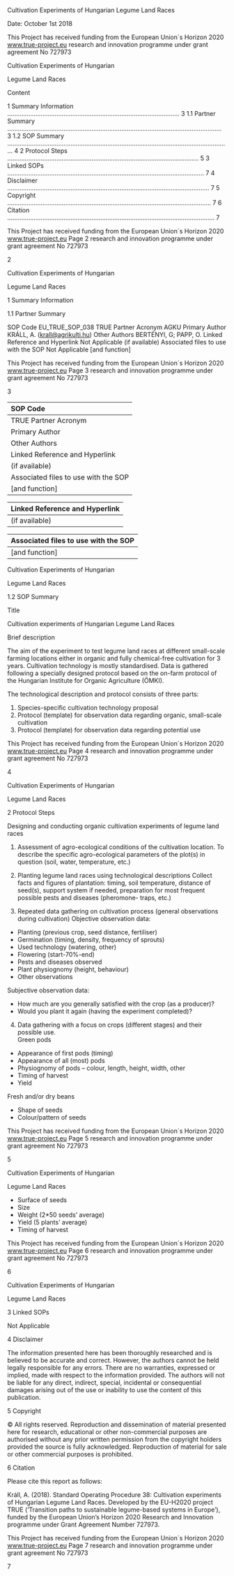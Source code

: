 
 
 
 
 
 
 
 
 
 
 
Cultivation Experiments of Hungarian 
Legume Land Races 
 
 
 
 
Date: October 1st 2018 
 
 
 
 
 
This Project has received funding from the European Union´s Horizon 2020  www.true-project.eu 
research and innovation programme under grant agreement No 727973 
 
 

   
Cultivation Experiments of Hungarian 
 
Legume Land Races 
 
 
 
 
 
 
Content 
 
1 Summary Information .................................................................................................. 3 
1.1 Partner Summary .......................................................................................................................... 3 
1.2 SOP Summary ............................................................................................................................... 4 
2 Protocol Steps ............................................................................................................. 5 
3 Linked SOPs ................................................................................................................ 7 
4 Disclaimer ................................................................................................................... 7 
5 Copyright .................................................................................................................... 7 
6 Citation ...................................................................................................................... 7 
 
 
This Project has received funding from the European Union´s Horizon 2020  www.true-project.eu 
Page 2 
research and innovation programme under grant agreement No 727973 
 
 
2 

   
Cultivation Experiments of Hungarian 
 
Legume Land Races 
 
 
 
 
 
 
1 Summary Information 
 
1.1 Partner Summary 
 
SOP Code   EU_TRUE_SOP_038 
TRUE Partner Acronym  AGKU 
Primary Author  KRÁLL, A. (krall@agrikulti.hu) 
Other Authors  BERTÉNYI, G; PAPP, O. 
Linked Reference and Hyperlink 
Not Applicable 
(if available) 
Associated files to use with the SOP 
Not Applicable 
[and function] 
 
 
 
 
 
 
 
 
 
 
 
 
 
 
 
 
 
 
 
 
 
This Project has received funding from the European Union´s Horizon 2020  www.true-project.eu 
Page 3 
research and innovation programme under grant agreement No 727973 
 
 
3 

| SOP Code                             |
|:-------------------------------------|
| TRUE Partner Acronym                 |
| Primary Author                       |
| Other Authors                        |
| Linked Reference and Hyperlink       |
| (if available)                       |
| Associated files to use with the SOP |
| [and function]                       |

| Linked Reference and Hyperlink   |
|:---------------------------------|
| (if available)                   |

| Associated files to use with the SOP   |
|:---------------------------------------|
| [and function]                         |

   
Cultivation Experiments of Hungarian 
 
Legume Land Races 
 
 
 
 
 
 
1.2 SOP Summary 
 
Title  
 
 
Cultivation experiments of Hungarian Legume Land Races 
 
 
Brief description  
 
 
The  aim  of  the  experiment  to  test  legume  land  races  at  different  small-scale  farming 
locations  either  in  organic  and  fully  chemical-free  cultivation  for  3  years.  Cultivation 
technology is mostly standardised. Data is gathered following a specially designed protocol 
based on the on-farm protocol of the Hungarian Institute for Organic Agriculture (ÖMKI).  
 
The technological description and protocol consists of three parts: 
 
1.  Species-specific cultivation technology proposal 
2.  Protocol  (template)  for  observation  data  regarding  organic,  small-scale 
cultivation 
3.  Protocol (template) for observation data regarding potential use 
 
 
 
 
 
 
 
 
 
 
 
 
 
 
 
 
 
 
 
 
 
This Project has received funding from the European Union´s Horizon 2020  www.true-project.eu 
Page 4 
research and innovation programme under grant agreement No 727973 
 
 
4 

   
Cultivation Experiments of Hungarian 
 
Legume Land Races 
 
 
 
 
 
 
2 Protocol Steps  
 
Designing and conducting organic cultivation experiments of legume land 
races 
 
1.  Assessment of agro-ecological conditions of the cultivation location. 
To describe the specific agro-ecological parameters of the plot(s) in question (soil, water, 
temperature, etc.) 
 
2.  Planting legume land races using technological descriptions 
Collect facts and figures of plantation: timing, soil temperature, distance of seed(s), support 
system if needed, preparation for most frequent possible pests and diseases (pheromone-
traps, etc.) 
 
3.  Repeated  data  gathering  on  cultivation  process  (general  observations  during 
cultivation) 
Objective observation data:  
-  Planting (previous crop, seed distance, fertiliser) 
-  Germination (timing, density, frequency of sprouts) 
-  Used technology (watering, other) 
-  Flowering (start-70%-end) 
-  Pests and diseases observed 
-  Plant physiognomy (height, behaviour) 
-  Other observations 
 
Subjective observation data:  
-  How much are you generally satisfied with the crop (as a producer)? 
-  Would you plant it again (having the experiment completed)? 
 
4.  Data gathering with a focus on crops (different stages) and their possible use.  
Green pods 
-  Appearance of first pods (timing) 
-  Appearance of all (most) pods 
-  Physiognomy of pods – colour, length, height, width, other 
-  Timing of harvest 
-  Yield 
 
Fresh and/or dry beans 
- Shape of seeds 
- Colour/pattern of seeds 
 
This Project has received funding from the European Union´s Horizon 2020  www.true-project.eu 
Page 5 
research and innovation programme under grant agreement No 727973 
 
 
5 

   
Cultivation Experiments of Hungarian 
 
Legume Land Races 
 
 
 
 
 
 
- Surface of seeds 
- Size 
- Weight (2*50 seeds’ average) 
- Yield (5 plants’ average) 
- Timing of harvest 
 
This Project has received funding from the European Union´s Horizon 2020  www.true-project.eu 
Page 6 
research and innovation programme under grant agreement No 727973 
 
 
6 

   
Cultivation Experiments of Hungarian 
 
Legume Land Races 
 
 
 
 
 
 
3 Linked SOPs 
   
Not Applicable 
 
4 Disclaimer 
 
The information presented here has been thoroughly researched and is believed to be accurate and 
correct.  However, the authors cannot be held legally responsible for any errors. There are no 
warranties, expressed or implied, made with respect to the information provided.  The authors will 
not be liable for any direct, indirect, special, incidental or consequential damages arising out of the 
use or inability to use the content of this publication.  
 
5 Copyright 
 
© All rights reserved.  Reproduction and dissemination of material presented here for research, 
educational or other non-commercial purposes are authorised without any prior written permission 
from the copyright holders provided the source is fully acknowledged.  Reproduction of material for 
sale or other commercial purposes is prohibited. 
 
6 Citation 
 
Please cite this report as follows:  
 
Králl,  A.  (2018).    Standard  Operating  Procedure  38:  Cultivation  experiments  of  Hungarian 
Legume Land Races. Developed by the EU-H2020 project TRUE (‘Transition paths to sustainable 
legume-based systems in Europe’), funded by the European Union’s Horizon 2020 Research and 
Innovation programme under Grant Agreement Number 727973. 
 
 
 
 
This Project has received funding from the European Union´s Horizon 2020  www.true-project.eu 
Page 7 
research and innovation programme under grant agreement No 727973 
 
 
7 